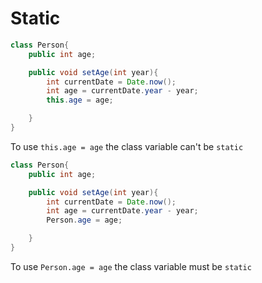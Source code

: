 # Static
```java
class Person{
    public int age;

    public void setAge(int year){
        int currentDate = Date.now();
        int age = currentDate.year - year; 
        this.age = age;

 	}
}
```

To use `this.age = age` the class variable can't be `static`


```java
class Person{
    public int age;

    public void setAge(int year){
        int currentDate = Date.now();
        int age = currentDate.year - year; 
        Person.age = age;

    }
}
```

To use `Person.age = age` the class variable must be `static`

